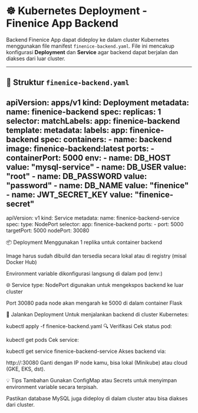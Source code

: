 # ☸️ Kubernetes Deployment - Finenice App Backend

Backend Finenice App dapat dideploy ke dalam cluster Kubernetes menggunakan file manifest `finenice-backend.yaml`. File ini mencakup konfigurasi **Deployment** dan **Service** agar backend dapat berjalan dan diakses dari luar cluster.

---

## 📄 Struktur `finenice-backend.yaml`


apiVersion: apps/v1
kind: Deployment
metadata:
  name: finenice-backend
spec:
  replicas: 1
  selector:
    matchLabels:
      app: finenice-backend
  template:
    metadata:
      labels:
        app: finenice-backend
    spec:
      containers:
        - name: backend
          image: finenice-backend:latest
          ports:
            - containerPort: 5000
          env:
            - name: DB_HOST
              value: "mysql-service"
            - name: DB_USER
              value: "root"
            - name: DB_PASSWORD
              value: "password"
            - name: DB_NAME
              value: "finenice"
            - name: JWT_SECRET_KEY
              value: "finenice-secret"
---
apiVersion: v1
kind: Service
metadata:
  name: finenice-backend-service
spec:
  type: NodePort
  selector:
    app: finenice-backend
  ports:
    - port: 5000
      targetPort: 5000
      nodePort: 30080

📦 Deployment
Menggunakan 1 replika untuk container backend

Image harus sudah dibuild dan tersedia secara lokal atau di registry (misal Docker Hub)

Environment variable dikonfigurasi langsung di dalam pod (env:)

🌐 Service
type: NodePort digunakan untuk mengekspos backend ke luar cluster

Port 30080 pada node akan mengarah ke 5000 di dalam container Flask

🚀 Jalankan Deployment
Untuk menjalankan backend di cluster Kubernetes:

kubectl apply -f finenice-backend.yaml
🔍 Verifikasi
Cek status pod:

kubectl get pods
Cek service:

kubectl get service finenice-backend-service
Akses backend via:


http://<node-ip>:30080
Ganti <node-ip> dengan IP node kamu, bisa lokal (Minikube) atau cloud (GKE, EKS, dst).

💡 Tips Tambahan
Gunakan ConfigMap atau Secrets untuk menyimpan environment variable secara terpisah.

Pastikan database MySQL juga dideploy di dalam cluster atau bisa diakses dari cluster.